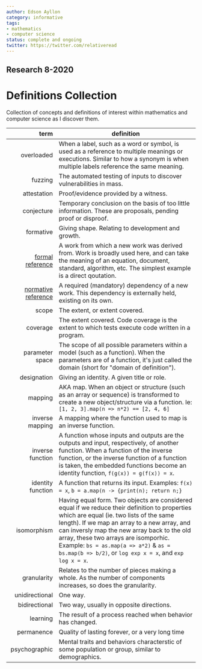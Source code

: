 ```yaml
---
author: Edson Ayllon
category: informative
tags: 
- mathematics 
- computer science
status: complete and ongoing
twitter: https://twitter.com/relativeread
---
```


## Research 8-2020
# Definitions Collection
Collection of concepts and definitions of interest within mathematics and computer science as I discover them.

term | definition
---:|--
overloaded | When a label, such as a word or symbol, is used as a reference to multiple meanings or executions. Similar to how a synonym is when multiple labels reference the same meaning.
fuzzing | The automated testing of inputs to discover vulnerabilities in mass.
attestation | Proof/evidence provided by a witness.
conjecture | Temporary conclusion on the basis of too little information. These are proposals, pending proof or disproof. 
formative | Giving shape. Relating to development and growth.
[formal reference](https://quod.lib.umich.edu/j/jep/3336451.0009.205?view=text;rgn=main) | A work from which a new work was derived from. Work is broadly used here, and can take the meaning of an equation, document, standard, algorithm, etc. The simplest example is a direct qoutation.
[normative reference](https://www.iec.ch/standardsdev/resources/draftingpublications/directives/subdivision/normative_references.htm) | A required (mandatory) dependency of a new work. This dependency is externally held, existing on its own.
scope | The extent, or extent covered.
coverage | The extent covered. Code coverage is the extent to which tests execute code written in a program.
parameter space | The scope of all possible parameters within a model (such as a function). When the parameters are of a function, it's just called the domain (short for "domain of definition").
designation | Giving an identity. A given title or role.
mapping | AKA map. When an object or structure (such as an array or sequence) is transformed to create a new object/structure via a function. Ie: `[1, 2, 3].map(n => n*2) == [2, 4, 6]`
inverse mapping | A mapping where the function used to map is an inverse function.
inverse function | A function whose inputs and outputs are the outputs and input, respectively, of another function. When a function of the inverse function, or the inverse function of a function is taken, the embedded functions become an identity function, `f(g(x)) = g(f(x)) = x`.
identity function | A function that returns its input. Examples: `f(x) = x`, `b = a.map(n -> {print(n); return n;}`
isomorphism | Having equal form. Two objects are considered equal if we reduce their definition to properties which are equal (ie. two lists of the same length). If we map an array to a new array, and can inversly map the new array back to the old array, these two arrays are isomporhic. Example: `bs = as.map(a => a*2)` & `as = bs.map(b => b/2)`, or `log exp x = x`, and `exp log x = x`. 
granularity | Relates to the number of pieces making a whole. As the number of components increases, so does the granularity.
unidirectional | One way.
bidirectional | Two way, usually in opposite directions.
learning | The result of a process reached when behavior has changed.
permanence | Quality of lasting forever, or a very long time
psychographic | Mental traits and behaviors characterstic of some population or group, similar to demographics.
